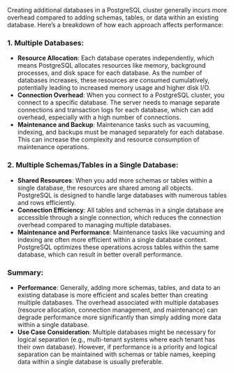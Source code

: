 Creating additional databases in a PostgreSQL cluster generally incurs more overhead compared to adding schemas, tables, or data within an existing database. Here’s a breakdown of how each approach affects performance:

### 1. **Multiple Databases:**
   - **Resource Allocation**: Each database operates independently, which means PostgreSQL allocates resources like memory, background processes, and disk space for each database. As the number of databases increases, these resources are consumed cumulatively, potentially leading to increased memory usage and higher disk I/O.
   - **Connection Overhead**: When you connect to a PostgreSQL cluster, you connect to a specific database. The server needs to manage separate connections and transaction logs for each database, which can add overhead, especially with a high number of connections.
   - **Maintenance and Backup**: Maintenance tasks such as vacuuming, indexing, and backups must be managed separately for each database. This can increase the complexity and resource consumption of maintenance operations.

### 2. **Multiple Schemas/Tables in a Single Database:**
   - **Shared Resources**: When you add more schemas or tables within a single database, the resources are shared among all objects. PostgreSQL is designed to handle large databases with numerous tables and rows efficiently.
   - **Connection Efficiency**: All tables and schemas in a single database are accessible through a single connection, which reduces the connection overhead compared to managing multiple databases.
   - **Maintenance and Performance**: Maintenance tasks like vacuuming and indexing are often more efficient within a single database context. PostgreSQL optimizes these operations across tables within the same database, which can result in better overall performance.

### Summary:
- **Performance**: Generally, adding more schemas, tables, and data to an existing database is more efficient and scales better than creating multiple databases. The overhead associated with multiple databases (resource allocation, connection management, and maintenance) can degrade performance more significantly than simply adding more data within a single database.
- **Use Case Consideration**: Multiple databases might be necessary for logical separation (e.g., multi-tenant systems where each tenant has their own database). However, if performance is a priority and logical separation can be maintained with schemas or table names, keeping data within a single database is usually preferable.